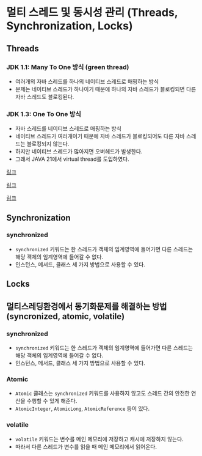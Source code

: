 # 멀티 스레드 및 동시성 관리 (Threads, Synchronization, Locks)

## Threads


### JDK 1.1: Many To One 방식 (green thread)

* 여러개의 자바 스레드를 하나의 네이티브 스레드로 매핑하는 방식
* 문제는 네이티브 스레드가 하나이기 때문에 하나의 자바 스레드가 블로킹되면 다른 자바 스레드도 블로킹된다.

### JDK 1.3: One To One 방식

* 자바 스레드를 네이티브 스레드로 매핑하는 방식
* 네이티브 스레드가 여러개이기 때문에 자바 스레드가 블로킹되어도 다른 자바 스레드는 블로킹되지 않는다.
* 하지만 네이티브 스레드가 많아지면 오버헤드가 발생한다.
* 그래서 JAVA 21에서 virtual thread를 도입하였다.



[링크](https://velog.io/@suhongkim98/%EC%9E%90%EB%B0%94-%EC%96%B8%EC%96%B4%EC%9D%98-%ED%83%9C%EC%83%9D%EC%A0%81-%ED%95%9C%EA%B3%84%EC%99%80-%EA%B7%B9%EB%B3%B5%EC%9D%84-%EC%9C%84%ED%95%9C-%EB%B0%9C%EC%A0%84-%EA%B3%BC%EC%A0%95-%EC%8A%A4%EB%A0%88%EB%93%9C%ED%8E%B8)

[링크](https://velog.io/@kms8571/JAVA-Thread)

[링크](https://docs.oracle.com/cd/E19455-01/806-3461/6jck06gqe/index.html)

## Synchronization

### synchronized

* `synchronized` 키워드는 한 스레드가 객체의 임계영역에 들어가면 다른 스레드는 해당 객체의 임계영역에 들어갈 수 없다.
* 인스턴스, 메서드, 클래스 세 가지 방법으로 사용할 수 있다.

## Locks





## 멀티스레딩환경에서 동기화문제를 해결하는 방법 (syncronized, atomic, volatile)

### synchronized

* `synchronized` 키워드는 한 스레드가 객체의 임계영역에 들어가면 다른 스레드는 해당 객체의 임계영역에 들어갈 수 없다.
* 인스턴스, 메서드, 클래스 세 가지 방법으로 사용할 수 있다.

### Atomic

* `Atomic` 클래스는 `synchronized` 키워드를 사용하지 않고도 스레드 간의 안전한 연산을 수행할 수 있게 해준다.
* `AtomicInteger`, `AtomicLong`, `AtomicReference` 등이 있다.
  
### volatile

* `volatile` 키워드는 변수를 메인 메모리에 저장하고 캐시에 저장하지 않는다.
* 따라서 다른 스레드가 변수를 읽을 때 메인 메모리에서 읽어온다.